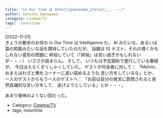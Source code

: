 ```yaml
---
title: "In Our Time は Intelligencesm4_ifelse(,,, ---)"
author: Satoshi Nakagawa
category: Cinema/TV
tags:  inourtime
---
```


[2022-11-01]  
 きょうの散歩のお伴の In Our Time は Intelligence だ。
AI みたいな、あるいは猿の知能みたいな話を期待していたのだが、
話題は IQ テスト、それの導くかもしれない差別の問題に
終始していて（「終始」は言い過ぎかもしれないが・・・）
いささか詰まらん。
そして、
いつもは予定調和で進行している番組が、
今日はえらくぎくしゃくしていた。
ゲストが司会者に対して：
「Melvin、 おまえはわざと俺をコーナーに追い詰めるような
言い方をしているな」とか、
一人のゲストからもう一人のゲストへ：
「お前は自分の発言に質問されると突然良識的な言い方をして、
逃げようとしている」とか・・・。

 あまり後味のよくない回だった。

- Category: [Cinema/TV](/categories.html#Cinema/TV)
- tags:  inourtime
